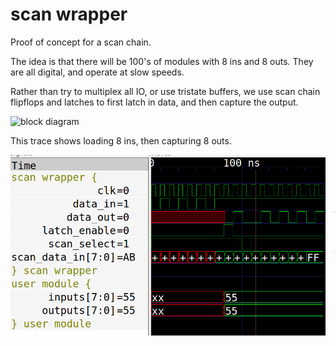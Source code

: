 # scan wrapper

Proof of concept for a scan chain. 

The idea is that there will be 100's of modules with 8 ins and 8 outs.
They are all digital, and operate at slow speeds. 

Rather than try to multiplex all IO, or use tristate buffers, we use scan chain flipflops and latches to first latch in data, and then capture the output.

![block diagram](blockdiagram.jpg)

This trace shows loading 8 ins, then capturing 8 outs.

![trace](trace.png)
